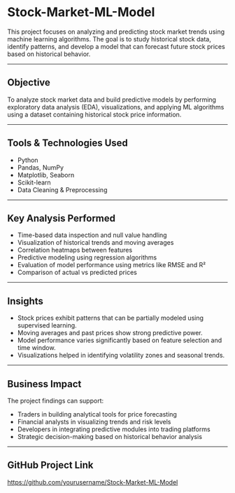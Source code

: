 # Stock-Market-ML-Model

This project focuses on analyzing and predicting stock market trends using machine learning algorithms. The goal is to study historical stock data, identify patterns, and develop a model that can forecast future stock prices based on historical behavior.

---

## Objective

To analyze stock market data and build predictive models by performing exploratory data analysis (EDA), visualizations, and applying ML algorithms using a dataset containing historical stock price information.

---

## Tools & Technologies Used

- Python  
- Pandas, NumPy  
- Matplotlib, Seaborn  
- Scikit-learn  
- Data Cleaning & Preprocessing  

---

## Key Analysis Performed

- Time-based data inspection and null value handling  
- Visualization of historical trends and moving averages  
- Correlation heatmaps between features  
- Predictive modeling using regression algorithms  
- Evaluation of model performance using metrics like RMSE and R²  
- Comparison of actual vs predicted prices  

---

## Insights

- Stock prices exhibit patterns that can be partially modeled using supervised learning.  
- Moving averages and past prices show strong predictive power.  
- Model performance varies significantly based on feature selection and time window.  
- Visualizations helped in identifying volatility zones and seasonal trends.

---

## Business Impact

The project findings can support:

- Traders in building analytical tools for price forecasting  
- Financial analysts in visualizing trends and risk levels  
- Developers in integrating predictive modules into trading platforms  
- Strategic decision-making based on historical behavior analysis  

---

## GitHub Project Link

https://github.com/yourusername/Stock-Market-ML-Model
